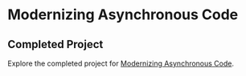# Modernizing Asynchronous Code

## Completed Project

Explore the completed project for [Modernizing Asynchronous Code](https://developer.apple.com/tutorials/app-dev-training/modernizing-asynchronous-code).